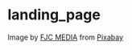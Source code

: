 # landing_page


Image by <a href="https://pixabay.com/users/fjc_media-36826961/?utm_source=link-attribution&utm_medium=referral&utm_campaign=image&utm_content=8978132">FJC MEDIA</a> from <a href="https://pixabay.com//?utm_source=link-attribution&utm_medium=referral&utm_campaign=image&utm_content=8978132">Pixabay</a>

